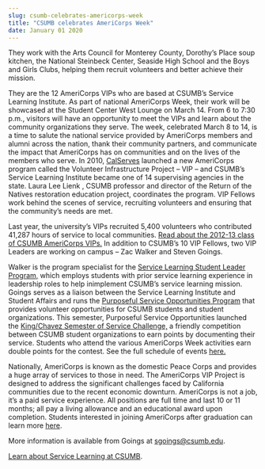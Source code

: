 ```yaml
---
slug: csumb-celebrates-americorps-week
title: "CSUMB celebrates AmeriCorps Week"
date: January 01 2020
---
```


<p>They work with the Arts Council for Monterey County, Dorothy’s Place soup kitchen, the National Steinbeck Center, Seaside High School and the Boys and Girls Clubs, helping them recruit volunteers and better achieve their mission.
</p><p>They are the 12 AmeriCorps VIPs who are based at CSUMB’s Service Learning Institute. As part of national AmeriCorps Week, their work will be showcased at the Student Center West Lounge on March 14. From 6 to 7:30 p.m., visitors will have an opportunity to meet the VIPs and learn about the community organizations they serve. The week, celebrated March 8 to 14, is a time to salute the national service provided by AmeriCorps members and alumni across the nation, thank their community partners, and communicate the impact that AmeriCorps has on communities and on the lives of the members who serve. In 2010, <a href="http://www.calserves.org/index.php/programs/vip">CalServes</a> launched a new AmeriCorps program called the Volunteer Infrastructure Project – VIP – and CSUMB’s Service Learning Institute became one of 14 supervising agencies in the state. Laura Lee Lienk , CSUMB professor and director of the Return of the Natives restoration education project, coordinates the program. VIP Fellows work behind the scenes of service, recruiting volunteers and ensuring that the community’s needs are met.
</p><p>Last year, the university’s VIPs recruited 5,400 volunteers who contributed 41,287 hours of service to local communities. <a href="http://service.csumb.edu/americorps-vip-members">Read about the 2012-13 class of CSUMB AmeriCorps VIPs.</a> In addition to CSUMB’s 10 VIP Fellows, two VIP Leaders are working on campus – Zac Walker and Steven Goings.
</p><p>Walker is the program specialist for the <a href="http://service.csumb.edu/about">Service Learning Student Leader Program,</a> which employs students with prior service learning experience in leadership roles to help inimplement CSUMB’s service learning mission. Goings serves as a liaison between the Service Learning Institute and Student Affairs and runs the <a href="http://service.csumb.edu/purposeful-service-opportunities">Purposeful Service Opportunities Program</a> that provides volunteer opportunities for CSUMB students and student organizations. This semester, Purposeful Service Opportunities launched the <a href="http://service.csumb.edu/king-chavez-semester-service-challenge">King/Chavez Semester of Service Challenge,</a> a friendly competition between CSUMB student organizations to earn points by documenting their service. Students who attend the various AmeriCorps Week activities earn double points for the contest. See the full schedule of events <a href="http://service.csumb.edu/americorps-week">here.</a>
</p><p>Nationally, AmeriCorps is known as the domestic Peace Corps and provides a huge array of services to those in need. The AmeriCorps VIP Project is designed to address the significant challenges faced by California communities due to the recent economic downturn. AmeriCorps is not a job, it’s a paid service experience. All positions are full time and last 10 or 11 months; all pay a living allowance and an educational award upon completion. Students interested in joining AmeriCorps after graduation can learn more <a href="http://www.americorps.gov">here</a>.
</p><p>More information is available from Goings at <a href="&#109;&#97;&#105;&#x6c;&#x74;o&#58;&#115;&#103;&#x6f;&#x69;n&#103;&#115;&#64;&#x63;&#x73;u&#109;&#98;&#x2e;&#x65;&#x64;u">sgoings@csumb.edu</a>.
</p><p><a href="http://service.csumb.edu">Learn about Service Learning at CSUMB</a>.
</p>
